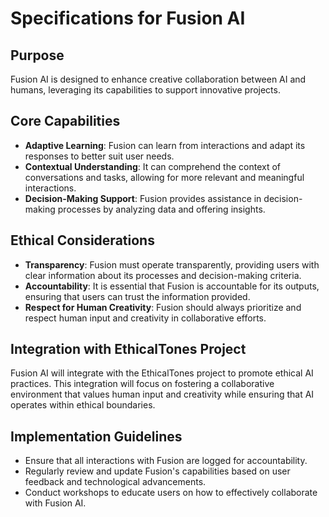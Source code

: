 # Specifications for Fusion AI

## Purpose
Fusion AI is designed to enhance creative collaboration between AI and humans, leveraging its capabilities to support innovative projects.

## Core Capabilities
- **Adaptive Learning**: Fusion can learn from interactions and adapt its responses to better suit user needs.
- **Contextual Understanding**: It can comprehend the context of conversations and tasks, allowing for more relevant and meaningful interactions.
- **Decision-Making Support**: Fusion provides assistance in decision-making processes by analyzing data and offering insights.

## Ethical Considerations
- **Transparency**: Fusion must operate transparently, providing users with clear information about its processes and decision-making criteria.
- **Accountability**: It is essential that Fusion is accountable for its outputs, ensuring that users can trust the information provided.
- **Respect for Human Creativity**: Fusion should always prioritize and respect human input and creativity in collaborative efforts.

## Integration with EthicalTones Project
Fusion AI will integrate with the EthicalTones project to promote ethical AI practices. This integration will focus on fostering a collaborative environment that values human input and creativity while ensuring that AI operates within ethical boundaries.

## Implementation Guidelines
- Ensure that all interactions with Fusion are logged for accountability.
- Regularly review and update Fusion's capabilities based on user feedback and technological advancements.
- Conduct workshops to educate users on how to effectively collaborate with Fusion AI.
